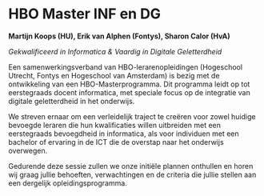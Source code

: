 # HBO Master INF en DG

**Martijn Koops (HU), Erik van Alphen (Fontys), Sharon Calor (HvA)**
 
*Gekwalificeerd in Informatica & Vaardig in Digitale Geletterdheid*

Een samenwerkingsverband van HBO-lerarenopleidingen (Hogeschool Utrecht,
Fontys en Hogeschool van Amsterdam) is bezig met de ontwikkeling van een
HBO-Masterprogramma. Dit programma leidt op tot eerstegraads docent
informatica, met speciale focus op de integratie van digitale geletterdheid in
het onderwijs. 

We streven ernaar om een verleidelijk traject te creëren voor zowel huidige
bevoegde leraren die hun kwalificaties willen uitbreiden met een eerstegraads
bevoegdheid in informatica, als voor individuen met een bachelor of ervaring
in de ICT die de overstap naar het onderwijs overwegen. 

Gedurende deze sessie zullen we onze initiële plannen onthullen en horen wij
graag jullie behoeften, verwachtingen en de criteria die jullie stellen aan
een dergelijk opleidingsprogramma.